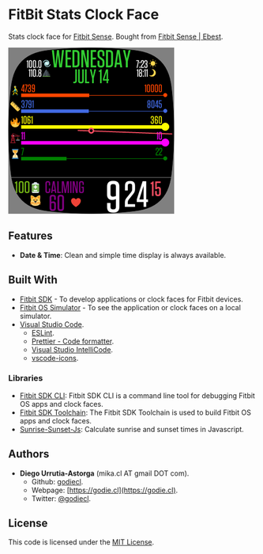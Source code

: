 # FitBit Stats Clock Face

Stats clock face for [Fitbit Sense](https://www.fitbit.com/global/us/products/smartwatches/sense). Bought from [Fitbit Sense | Ebest](https://www.ebest.cl/fitbit-sense.html).

![face](docs/202107140924.png)

## Features

- **Date & Time**: Clean and simple time display is always available.

## Built With

- [Fitbit SDK](https://dev.fitbit.com/getting-started/) - To develop applications or clock faces for Fitbit devices.
- [Fitbit OS Simulator](https://dev.fitbit.com/release-notes/fitbit-os-simulator/) - To see the application or clock faces on a local simulator.
- [Visual Studio Code](https://code.visualstudio.com/insiders/).
  - [ESLint](https://marketplace.visualstudio.com/items?itemName=dbaeumer.vscode-eslint).
  - [Prettier - Code formatter](https://marketplace.visualstudio.com/items?itemName=esbenp.prettier-vscode).
  - [Visual Studio IntelliCode](visualstudioexptteam.vscodeintellicode).
  - [vscode-icons](vscode-icons-team.vscode-icons).

### Libraries

- [Fitbit SDK CLI](https://www.npmjs.com/package/@fitbit/sdk-cli): Fitbit SDK CLI is a command line tool for debugging Fitbit OS apps and clock faces.
- [Fitbit SDK Toolchain](https://www.npmjs.com/package/@fitbit/sdk): The Fitbit SDK Toolchain is used to build Fitbit OS apps and clock faces.
- [Sunrise-Sunset-Js](https://www.npmjs.com/package/sunrise-sunset-js): Calculate sunrise and sunset times in Javascript.

## Authors

- **Diego Urrutia-Astorga** (mika.cl AT gmail DOT com).
  - Github: [godiecl](https://github.com/godiecl).
  - Webpage: [https://godie.cl](https://godie.cl).
  - Twitter: [@godiecl](https://twitter.com/godiecl).

## License

This code is licensed under the [MIT License](./LICENSE).
